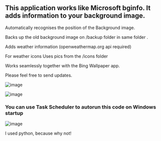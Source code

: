 ## This application works like Microsoft bginfo. It adds information to your background image.


Automatically recognises the position of the Background image.

Backs up the old background image on /backup folder in same folder .

Adds weather information (openweathermap.org api required)

For weather icons Uses pics from the /icons folder 

Works seamlessly together with the Bing Wallpaper app.


Please feel free to send updates.

![image](https://github.com/user-attachments/assets/3e82babe-1a37-4ebc-b0d1-8f21c6f2978e)


![image](https://github.com/user-attachments/assets/e6febd55-9c0e-4bec-8dd0-5bc429c4cc4a)


### You can use Task Scheduler to autorun this code on Windows startup

![image](https://github.com/user-attachments/assets/d53e8513-9770-4171-b442-2f752010c898)

I used python, because why not!

